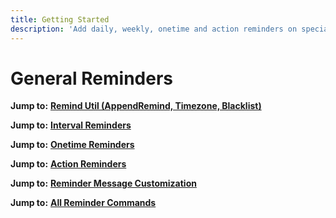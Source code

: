 ```yaml
---
title: Getting Started
description: 'Add daily, weekly, onetime and action reminders on special words/trigger.'
---
```


# General Reminders

**Jump to:** [**Remind Util (AppendRemind, Timezone, Blacklist)**](util.md)

**Jump to:** [**Interval Reminders**](interval.md)

**Jump to:** [**Onetime Reminders**](onetime.md)

**Jump to:** [**Action Reminders**](action.md)

**Jump to:** [**Reminder Message Customization**](customize.md)

**Jump to:** [**All Reminder Commands**](commands.md)

